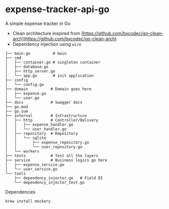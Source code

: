# expense-tracker-api-go

A simple expense tracker in Go

- Clean architecture inspired from [https://github.com/bxcodec/go-clean-arch](https://github.com/bxcodec/go-clean-arch)
- Dependency injection using `wire`

```text
├── main.go          # main
├── cmd
│   ├── container.go # singleton container
│   ├── database.go    
│   ├── http_server.go
│   └── app.go       # init application
├── config
│   └── config.go
├── domain          # Domain goes here
│   ├── expense.go 
│   └── user.go
├── docs            # Swagger docs
├── go.mod
├── go.sum
├── internal        # Infrastructure
│   ├── http        # Controller/Delivery
│   │   ├── expense_handler.go
│   │   └── user_handler.go
│   ├── repository  # Repository
│   │   └── sqlite
│   │       ├── expense_repository.go
│   │       └── user_repository.go
│   └── workers
├── tests           # Test all the layers
├── service         # Business logics go here
│   ├── expense_service.go
│   └── user_service.go
└── tools
    ├── dependency_injector.go   # Field DI
    └── dependency_injector_test.go
```

Dependencies

```bash
brew install mockery
```
